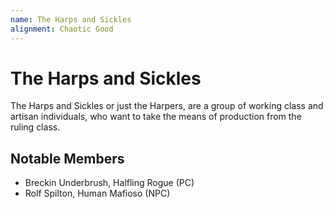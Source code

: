 ```yaml
---
name: The Harps and Sickles
alignment: Chaotic Good
---
```

# The Harps and Sickles
The Harps and Sickles or just the Harpers, are a group of working class and artisan individuals, who want to take the means of production from the ruling class.

## Notable Members
* Breckin Underbrush, Halfling Rogue (PC)
* Rolf Spilton, Human Mafioso (NPC)